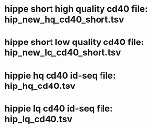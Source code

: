 # hippe short high quality cd40 file: hip_new_hq_cd40_short.tsv
# hippe short low quality cd40 file: hip_new_lq_cd40_short.tsv
# hippie hq cd40 id-seq file: hip_hq_cd40.tsv
# hippie lq cd40 id-seq file: hip_lq_cd40.tsv